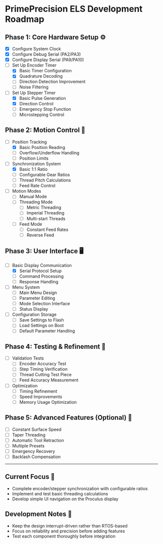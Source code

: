 # PrimePrecision ELS Development Roadmap

## Phase 1: Core Hardware Setup ⚙️
- [x] Configure System Clock
- [x] Configure Debug Serial (PA2/PA3)
- [x] Configure Display Serial (PA9/PA10)
- [ ] Set Up Encoder Timer
  - [x] Basic Timer Configuration
  - [x] Quadrature Decoding
  - [ ] Direction Detection Improvement
  - [ ] Noise Filtering
- [ ] Set Up Stepper Timer
  - [x] Basic Pulse Generation
  - [x] Direction Control
  - [ ] Emergency Stop Function
  - [ ] Microstepping Control

## Phase 2: Motion Control 🔄
- [ ] Position Tracking
  - [x] Basic Position Reading
  - [ ] Overflow/Underflow Handling
  - [ ] Position Limits
- [ ] Synchronization System
  - [x] Basic 1:1 Ratio
  - [ ] Configurable Gear Ratios
  - [ ] Thread Pitch Calculations
  - [ ] Feed Rate Control
- [ ] Motion Modes
  - [ ] Manual Mode
  - [ ] Threading Mode
    - [ ] Metric Threading
    - [ ] Imperial Threading
    - [ ] Multi-start Threads
  - [ ] Feed Mode
    - [ ] Constant Feed Rates
    - [ ] Reverse Feed

## Phase 3: User Interface 🖥️
- [ ] Basic Display Communication
  - [x] Serial Protocol Setup
  - [ ] Command Processing
  - [ ] Response Handling
- [ ] Menu System
  - [ ] Main Menu Design
  - [ ] Parameter Editing
  - [ ] Mode Selection Interface
  - [ ] Status Display
- [ ] Configuration Storage
  - [ ] Save Settings to Flash
  - [ ] Load Settings on Boot
  - [ ] Default Parameter Handling

## Phase 4: Testing & Refinement 🧪
- [ ] Validation Tests
  - [ ] Encoder Accuracy Test
  - [ ] Step Timing Verification
  - [ ] Thread Cutting Test Piece
  - [ ] Feed Accuracy Measurement
- [ ] Optimization
  - [ ] Timing Refinement
  - [ ] Speed Improvements
  - [ ] Memory Usage Optimization

## Phase 5: Advanced Features (Optional) 🌟
- [ ] Constant Surface Speed
- [ ] Taper Threading
- [ ] Automatic Tool Retraction
- [ ] Multiple Presets
- [ ] Emergency Recovery
- [ ] Backlash Compensation

---

## Current Focus 🎯
- Complete encoder/stepper synchronization with configurable ratios
- Implement and test basic threading calculations
- Develop simple UI navigation on the Proculus display

## Development Notes 📝
- Keep the design interrupt-driven rather than RTOS-based
- Focus on reliability and precision before adding features
- Test each component thoroughly before integration
